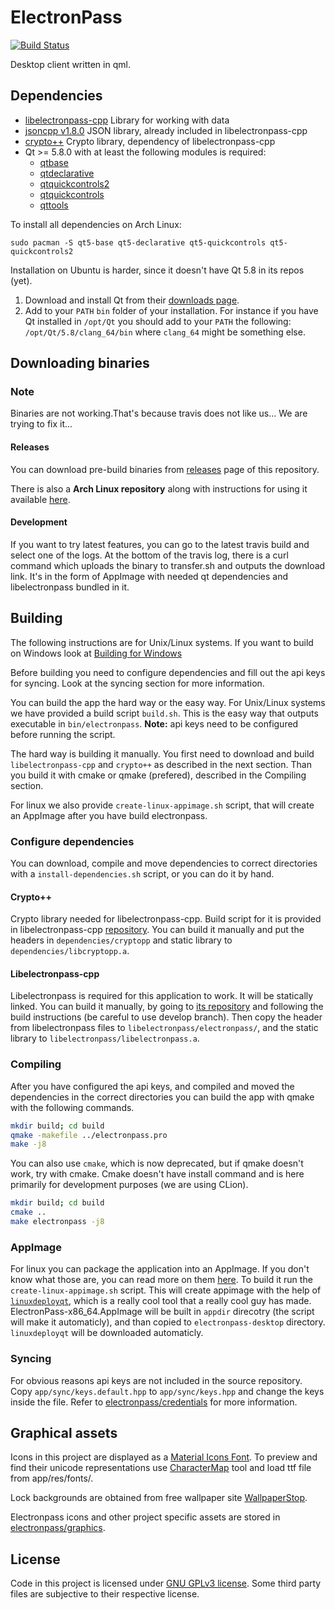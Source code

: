 # ElectronPass
[![Build Status](https://travis-ci.org/electronpass/electronpass-desktop.svg?branch=develop)](https://travis-ci.org/electronpass/electronpass-desktop)

Desktop client written in qml.

## Dependencies

- [libelectronpass-cpp](https://github.com/electronpass/libelectronpass) Library for working with data
- [jsoncpp v1.8.0](https://github.com/open-source-parsers/jsoncpp) JSON library, already included in libelectronpass-cpp
- [crypto++](https://www.cryptopp.com/) Crypto library, dependency of libelectronpass-cpp
- Qt >= 5.8.0 with at least the following modules is required:
    - [qtbase](http://code.qt.io/cgit/qt/qtbase.git)
    - [qtdeclarative](http://code.qt.io/cgit/qt/qtdeclarative.git)
    - [qtquickcontrols2](http://code.qt.io/cgit/qt/qtquickcontrols2.git)
    - [qtquickcontrols](http://code.qt.io/cgit/qt/qtquickcontrols.git)
    - [qttools](http://code.qt.io/cgit/qt/qttools.git/)

To install all dependencies on Arch Linux:
```
sudo pacman -S qt5-base qt5-declarative qt5-quickcontrols qt5-quickcontrols2
```
Installation on Ubuntu is harder, since it doesn't have Qt 5.8 in its repos (yet).

1. Download and install Qt from their [downloads page](https://www.qt.io/download/).
2. Add to your ```PATH``` ```bin``` folder of your installation. For instance if you have Qt installed in ```/opt/Qt``` you should add to your ```PATH``` the following: ```/opt/Qt/5.8/clang_64/bin``` where ```clang_64``` might be something else.

## Downloading binaries

### Note
Binaries are not working.That's because travis does not like us... We are trying to fix it...

#### Releases

You can download pre-build binaries from [releases](https://github.com/electronpass/electronpass-desktop/releases) page of this repository.

There is also a **Arch Linux repository** along with instructions for using it available [here](https://github.com/electronpass/arch-packages).

#### Development

If you want to try latest features, you can go to the latest travis build and select one of the logs. At the bottom of the travis log, there is a curl command which uploads the binary to transfer.sh and outputs the download link. It's in the form of AppImage with needed qt dependencies and libelectronpass bundled in it.

## Building
The following instructions are for Unix/Linux systems. If you want to build on Windows look at [Building for Windows](https://github.com/electronpass/electronpass-desktop/blob/develop/Build-Win.md)

Before building you need to configure dependencies and fill out the api keys for syncing. Look at the syncing section for more information.

You can build the app the hard way or the easy way. For Unix/Linux systems we have provided a build script `build.sh`. This is the easy way that outputs executable in `bin/electronpass`. **Note:** api keys need to be configured before running the script.

The hard way is building it manually. You first need to download and build `libelectronpass-cpp` and `crypto++` as described in the next section. Than you build it with cmake or qmake (prefered), described in the Compiling section.

For linux we also provide `create-linux-appimage.sh` script, that will create an AppImage after you have build electronpass.

### Configure dependencies
You can download, compile and move dependencies to correct directories with a `install-dependencies.sh` script, or you can do it by hand.

#### Crypto++
Crypto library needed for libelectronpass-cpp. Build script for it is provided in libelectronpass-cpp [repository](https://github.com/electronpass/libelectronpass-cpp/tree/develop). You can build it manually and put the headers in ```dependencies/cryptopp``` and static library to ```dependencies/libcryptopp.a```.

#### Libelectronpass-cpp
Libelectronpass is required for this application to work. It will be statically linked. You can build it manually, by going to [its repository](https://github.com/electronpass/libelectronpass-cpp/) and following the build instructions (be careful to use develop branch). Then copy the header from libelectronpass files to ```libelectronpass/electronpass/```, and the static library to ```libelectronpass/libelectronpass.a```.

### Compiling
After you have configured the api keys, and compiled and moved the dependencies in the correct directories you can build the app with qmake with the following commands.

```bash
mkdir build; cd build
qmake -makefile ../electronpass.pro
make -j8
```

You can also use `cmake`, which is now deprecated, but if qmake doesn't work, try with cmake. Cmake doesn't have install command and is here primarily for development purposes (we are using CLion).
```bash
mkdir build; cd build
cmake ..
make electronpass -j8
```

### AppImage
For linux you can package the application into an AppImage. If you don't know what those are, you can read more on them [here](https://appimage.org/). To build it run the `create-linux-appimage.sh` script. This will create appimage with the help of [`linuxdeployqt`](https://github.com/probonopd/linuxdeployqt), which is a really cool tool that a really cool guy has made. ElectronPass-x86_64.AppImage will be built in `appdir` direcotry (the script will make it automaticly), and than copied to `electronpass-desktop` directory. `linuxdeployqt` will be downloaded automaticly.

### Syncing
For obvious reasons api keys are not included in the source repository. Copy `app/sync/keys.default.hpp` to `app/sync/keys.hpp` and change the keys inside the file. Refer to [electronpass/credentials](https://github.com/electronpass/credentials) for more information.

## Graphical assets
Icons in this project are displayed as a [Material Icons Font](). To preview and find their unicode representations use [CharacterMap](http://bluejamesbond.github.io/CharacterMap/) tool and load ttf file from app/res/fonts/.

Lock backgrounds are obtained from free wallpaper site  [WallpaperStop](http://www.wallpaperstop.com).

Electronpass icons and other project specific assets are stored in [electronpass/graphics](https://github.com/electronpass/graphics).

## License
Code in this project is licensed under [GNU GPLv3 license](https://github.com/electronpass/electronpass-desktop/blob/master/LICENSE). Some third party files are subjective to their respective license.
